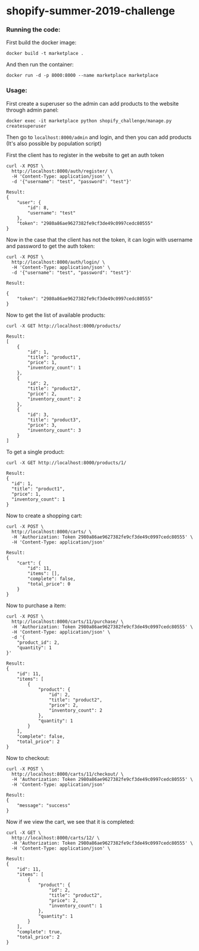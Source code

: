# shopify-summer-2019-challenge

### Running the code:

First build the docker image:
```
docker build -t marketplace .
```

And then run the container:
```
docker run -d -p 8000:8000 --name marketplace marketplace
```

### Usage:

First create a superuser so the admin can add products to the website through admin panel:
```
docker exec -it marketplace python shopify_challenge/manage.py createsuperuser
```
Then go to `localhost:8000/admin` and login, and then you can add products (It's also possible by population script)

First the client has to register in the website to get an auth token
```
curl -X POST \
  http://localhost:8000/auth/register/ \
  -H 'Content-Type: application/json' \
  -d '{"username": "test", "password": "test"}'

Result:
{
    "user": {
        "id": 8,
        "username": "test"
    },
    "token": "2980a86ae9627382fe9cf3de49c0997cedc80555"
}
```

Now in the case that the client has not the token, it can login with username and password to get the auth token:

```
curl -X POST \
  http://localhost:8000/auth/login/ \
  -H 'Content-Type: application/json' \
  -d '{"username": "test", "password": "test"}'
  
Result:

{
    "token": "2980a86ae9627382fe9cf3de49c0997cedc80555"
}
```

Now to get the list of available products:
```
curl -X GET http://localhost:8000/products/
  
Result:
[
    {
        "id": 1,
        "title": "product1",
        "price": 1,
        "inventory_count": 1
    },
    {
        "id": 2,
        "title": "product2",
        "price": 2,
        "inventory_count": 2
    },
    {
        "id": 3,
        "title": "product3",
        "price": 3,
        "inventory_count": 3
    }
]
```

To get a single product:
```
curl -X GET http://localhost:8000/products/1/

Result:
{
  "id": 1,
  "title": "product1",
  "price": 1,
  "inventory_count": 1
}
```

Now to create a shopping cart:
```
curl -X POST \
  http://localhost:8000/carts/ \
  -H 'Authorization: Token 2980a86ae9627382fe9cf3de49c0997cedc80555' \
  -H 'Content-Type: application/json'

Result:
{
    "cart": {
        "id": 11,
        "items": [],
        "complete": false,
        "total_price": 0
    }
}
```

Now to purchase a item:
```
curl -X POST \
  http://localhost:8000/carts/11/purchase/ \
  -H 'Authorization: Token 2980a86ae9627382fe9cf3de49c0997cedc80555' \
  -H 'Content-Type: application/json' \
  -d '{
	"product_id": 2,
	"quantity": 1
}'

Result:
{
    "id": 11,
    "items": [
        {
            "product": {
                "id": 2,
                "title": "product2",
                "price": 2,
                "inventory_count": 2
            },
            "quantity": 1
        }
    ],
    "complete": false,
    "total_price": 2
}
```

Now to checkout:
```
curl -X POST \
  http://localhost:8000/carts/11/checkout/ \
  -H 'Authorization: Token 2980a86ae9627382fe9cf3de49c0997cedc80555' \
  -H 'Content-Type: application/json'
  
Result:
{
    "message": "success"
}
```

Now if we view the cart, we see that it is completed:
```
curl -X GET \
  http://localhost:8000/carts/12/ \
  -H 'Authorization: Token 2980a86ae9627382fe9cf3de49c0997cedc80555' \
  -H 'Content-Type: application/json' \

Result:
{
    "id": 11,
    "items": [
        {
            "product": {
                "id": 2,
                "title": "product2",
                "price": 2,
                "inventory_count": 1
            },
            "quantity": 1
        }
    ],
    "complete": true,
    "total_price": 2
}
```
